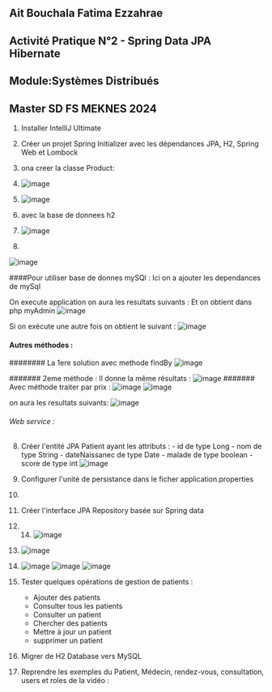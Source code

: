 ## Ait Bouchala Fatima Ezzahrae

## Activité Pratique N°2 - Spring Data JPA Hibernate

## Module:Systèmes Distribués

## Master SD FS MEKNES 2024



1. Installer IntelliJ Ultimate
2. Créer un projet Spring Initializer avec les dépendances JPA, H2, Spring Web et Lombock
3. ona creer la classe Product:
4. ![image](https://github.com/2001fatimaezzahrae/AIT-BOUCHALA-FATIMA-EZZAHRAE/assets/152180866/9a11e2c1-c056-4946-ae0c-a3f8009fb663)
5. ![image](https://github.com/2001fatimaezzahrae/AIT-BOUCHALA-FATIMA-EZZAHRAE/assets/152180866/57d2b2ff-8385-4a65-835f-19145a71efc5)

6. avec la base de donnees h2
7. ![image](https://github.com/2001fatimaezzahrae/AIT-BOUCHALA-FATIMA-EZZAHRAE/assets/152180866/1a1d9939-c2c5-4e4c-8ebb-7556eebc78e0)

8. 
![image](https://github.com/2001fatimaezzahrae/AIT-BOUCHALA-FATIMA-EZZAHRAE/assets/152180866/de99ed48-4e56-4e10-8fb0-a35906ec3908)

####Pour utiliser base de donnes mySQl : 
Ici on a ajouter les dependances de mySql

On execute application on aura les resultats suivants :
Et on obtient dans php myAdmin
![image](https://github.com/2001fatimaezzahrae/AIT-BOUCHALA-FATIMA-EZZAHRAE/assets/152180866/4616b810-9c4c-4b7f-97d1-561a2e574b0c)

Si on exécute une autre fois on obtient le suivant :
![image](https://github.com/2001fatimaezzahrae/AIT-BOUCHALA-FATIMA-EZZAHRAE/assets/152180866/219efa44-e4aa-4b81-8d95-eb8a1c6295f8)


#### Autres méthodes :
######## La 1ere solution avec methode findBy
![image](https://github.com/2001fatimaezzahrae/AIT-BOUCHALA-FATIMA-EZZAHRAE/assets/152180866/92cb7e18-931c-43d3-b502-69a40688fe86)

####### 2eme méthode :
Il donne la même résultats :
![image](https://github.com/2001fatimaezzahrae/AIT-BOUCHALA-FATIMA-EZZAHRAE/assets/152180866/7c47c2c9-af1d-4052-bd42-f7b8f1ebd218)
####### Avec méthode traiter par prix :
![image](https://github.com/2001fatimaezzahrae/AIT-BOUCHALA-FATIMA-EZZAHRAE/assets/152180866/ef401859-fd48-40d3-988d-28deca1497b3)
![image](https://github.com/2001fatimaezzahrae/AIT-BOUCHALA-FATIMA-EZZAHRAE/assets/152180866/6ff9cf1d-3e91-4871-bf9e-c099349e0c64)

on aura les resultats suivants:
![image](https://github.com/2001fatimaezzahrae/AIT-BOUCHALA-FATIMA-EZZAHRAE/assets/152180866/7f78ffc0-91fa-4cfb-be1f-dc5943de9bc3)


###### Web service  :



8. Créer l'entité JPA Patient ayant les attributs :
       - id de type Long
       - nom de type String
       - dateNaissanec de type Date
       - malade de type boolean
       - score de type int
      ![image](https://github.com/2001fatimaezzahrae/AIT-BOUCHALA-FATIMA-EZZAHRAE/assets/152180866/c8cb05f9-734f-4e3c-8f24-a2b61692008d)
   


10. Configurer l'unité de persistance dans le ficher application.properties
11. 
12. Créer l'interface JPA Repository basée sur Spring data
13. 14. ![image](https://github.com/2001fatimaezzahrae/AIT-BOUCHALA-FATIMA-EZZAHRAE/assets/152180866/3b5fe733-6294-441d-b8c6-c1989a37054b)
15. ![image](https://github.com/2001fatimaezzahrae/AIT-BOUCHALA-FATIMA-EZZAHRAE/assets/152180866/0e1fb39d-e482-472e-8f81-723cb13d0d94)
16. ![image](https://github.com/2001fatimaezzahrae/AIT-BOUCHALA-FATIMA-EZZAHRAE/assets/152180866/649f9530-b8aa-48d1-9216-c212bbad5d9d)
    ![image](https://github.com/2001fatimaezzahrae/AIT-BOUCHALA-FATIMA-EZZAHRAE/assets/152180866/9e89dd4a-8659-4bad-b75c-5b7524465b1e)
![image](https://github.com/2001fatimaezzahrae/AIT-BOUCHALA-FATIMA-EZZAHRAE/assets/152180866/600fbe2b-a5a7-46d5-b7e3-7151beec711f)





        




22. Tester quelques opérations de gestion de patients :
    - Ajouter des patients
    - Consulter tous les patients
    - Consulter un patient
    - Chercher des patients
    - Mettre à jour un patient 
    - supprimer un patient
23. Migrer de H2 Database vers MySQL
24. Reprendre les exemples  du Patient, Médecin, rendez-vous, consultation, users et roles de la vidéo : 
